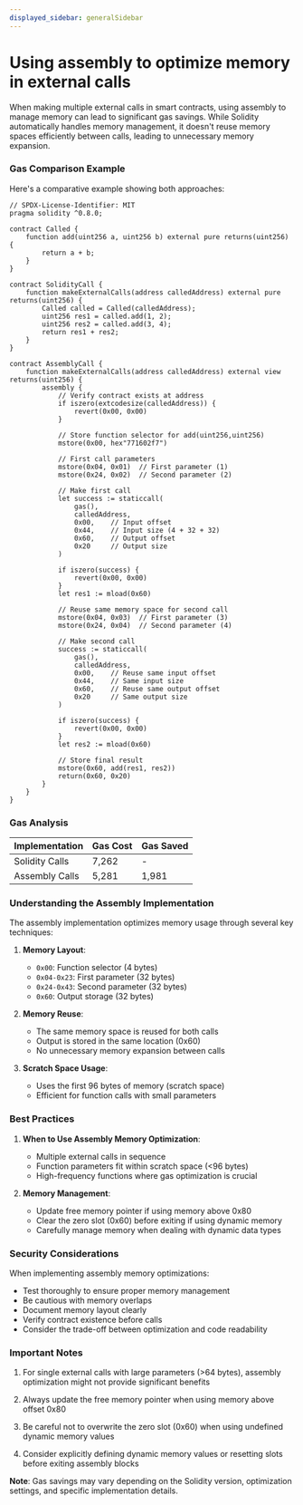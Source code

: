 ```yaml
---
displayed_sidebar: generalSidebar
---
```


# Using assembly to optimize memory in external calls

When making multiple external calls in smart contracts, using assembly to manage memory can lead to significant gas savings. While Solidity automatically handles memory management, it doesn't reuse memory spaces efficiently between calls, leading to unnecessary memory expansion.

### Gas Comparison Example

Here's a comparative example showing both approaches:

```solidity
// SPDX-License-Identifier: MIT
pragma solidity ^0.8.0;

contract Called {
    function add(uint256 a, uint256 b) external pure returns(uint256) {
        return a + b;
    }
}

contract SolidityCall {
    function makeExternalCalls(address calledAddress) external pure returns(uint256) {
        Called called = Called(calledAddress);
        uint256 res1 = called.add(1, 2);
        uint256 res2 = called.add(3, 4);
        return res1 + res2;
    }
}

contract AssemblyCall {
    function makeExternalCalls(address calledAddress) external view returns(uint256) {
        assembly {
            // Verify contract exists at address
            if iszero(extcodesize(calledAddress)) {
                revert(0x00, 0x00)
            }

            // Store function selector for add(uint256,uint256)
            mstore(0x00, hex"771602f7")
            
            // First call parameters
            mstore(0x04, 0x01)  // First parameter (1)
            mstore(0x24, 0x02)  // Second parameter (2)
            
            // Make first call
            let success := staticcall(
                gas(),
                calledAddress,
                0x00,    // Input offset
                0x44,    // Input size (4 + 32 + 32)
                0x60,    // Output offset
                0x20     // Output size
            )
            
            if iszero(success) {
                revert(0x00, 0x00)
            }
            let res1 := mload(0x60)

            // Reuse same memory space for second call
            mstore(0x04, 0x03)  // First parameter (3)
            mstore(0x24, 0x04)  // Second parameter (4)
            
            // Make second call
            success := staticcall(
                gas(),
                calledAddress,
                0x00,    // Reuse same input offset
                0x44,    // Same input size
                0x60,    // Reuse same output offset
                0x20     // Same output size
            )
            
            if iszero(success) {
                revert(0x00, 0x00)
            }
            let res2 := mload(0x60)

            // Store final result
            mstore(0x60, add(res1, res2))
            return(0x60, 0x20)
        }
    }
}
```

### Gas Analysis

| Implementation     | Gas Cost | Gas Saved |
| ----------------- | --------- | --------- |
| Solidity Calls    | 7,262     | -         |
| Assembly Calls    | 5,281     | 1,981     |

### Understanding the Assembly Implementation

The assembly implementation optimizes memory usage through several key techniques:

1. **Memory Layout**:
   - `0x00`: Function selector (4 bytes)
   - `0x04-0x23`: First parameter (32 bytes)
   - `0x24-0x43`: Second parameter (32 bytes)
   - `0x60`: Output storage (32 bytes)

2. **Memory Reuse**:
   - The same memory space is reused for both calls
   - Output is stored in the same location (0x60)
   - No unnecessary memory expansion between calls

3. **Scratch Space Usage**:
   - Uses the first 96 bytes of memory (scratch space)
   - Efficient for function calls with small parameters

### Best Practices

1. **When to Use Assembly Memory Optimization**:
   - Multiple external calls in sequence
   - Function parameters fit within scratch space (<96 bytes)
   - High-frequency functions where gas optimization is crucial

2. **Memory Management**:
   - Update free memory pointer if using memory above 0x80
   - Clear the zero slot (0x60) before exiting if using dynamic memory
   - Carefully manage memory when dealing with dynamic data types

### Security Considerations

When implementing assembly memory optimizations:

- Test thoroughly to ensure proper memory management
- Be cautious with memory overlaps
- Document memory layout clearly
- Verify contract existence before calls
- Consider the trade-off between optimization and code readability

### Important Notes

1. For single external calls with large parameters (>64 bytes), assembly optimization might not provide significant benefits

2. Always update the free memory pointer when using memory above offset 0x80

3. Be careful not to overwrite the zero slot (0x60) when using undefined dynamic memory values

4. Consider explicitly defining dynamic memory values or resetting slots before exiting assembly blocks

**Note**: Gas savings may vary depending on the Solidity version, optimization settings, and specific implementation details.
